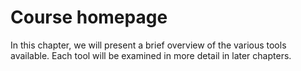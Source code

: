 # Course homepage

In this chapter, we will present a brief overview of the various tools available. Each tool will be examined in more detail in later chapters.

